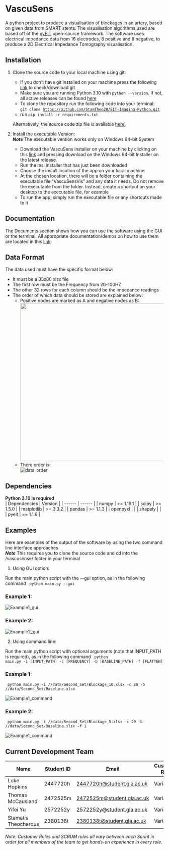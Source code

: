# **VascuSens**  
A python project to produce a visualisation of blockages in an artery, based on given data from SMART stents. The visualisation algorithms used are based off of the [pyEIT](https://github.com/liubenyuan/pyEIT) open-source framework. The software uses electrical impedance data from 16 electrodes, 8 positive and 8 negative, to produce a 2D Electrical Impedance Tomography visualisation.

## **Installation**
1. Clone the source code to your local machine using git:  
   - If you don't have git installed on your machine press the following [link]( https://git-scm.com/book/en/v2/Getting-Started-Installing-Git) to check/download git  
   - Make sure you are running Python 3.10 with `python --version`. If not, all active releases can be found [here](https://www.python.org/downloads/)
   - To clone the repository run the following code into your terminal:  
    <code>git clone https://github.com/StamTheo28/EIT-Imaging-Python.git</code>  
   - run `pip install -r requirements.txt`  
    
    Alternatively, the source code zip file is available [here.](https://github.com/StamTheo28/EIT-Imaging-Python/archive/refs/heads/main.zip)

2. Install the executable Version:  
    ***Note*** The executable version works only on Windows 64-bit System  
    - Download the VascuSens installer on your machine by clicking on this [link](https://drive.google.com/file/d/1Hr9mUtghUvzLqqcHWFfcSue5nxPF_RyP/view?usp=drive_link) and pressing download on the Windows 64-bit Installer on the latest release. 
   - Run the msi installer that has just been downloaded  
   - Choose the install location of the app on your local machine  
   - At the chosen location, there will be a folder containing the executable file “VascuSensVis” and any data it needs. Do not remove the executable from the folder. Instead, create a shortcut on your desktop to the executable file, for example  
   - To run the app, simply run the executable file or any shortcuts made to it  

## **Documentation**
The Documents section shows how you can use the software using the GUI or the terminal. All appropriate documentation/demos on how to use them are located in this [link](https://stgit.dcs.gla.ac.uk/team-project-h/2021/cs33/cs33-main/-/wikis/Documentation%20&%20Demo).  

## **Data Format**
The data used must have the specific format below:  
- It must be a 33x80 xlsx file  
- The first row must be the Frequency from 20-100HZ  
- The other 32 rows for each column should be the impedance readings  
- The order of which data should be stored are explained below:
    - Positive nodes are marked as A and negative nodes as B:   
    [<img src="doc/data%20format/Clockface.png" width="500"/>](Clockface.png)  
    - There order is:  
    ![data_order](doc/data%20format/data_order.PNG)

## **Dependencies**
**Python 3.10 is required**  
| Dependencies | Version |
| ------ | ------ |
| numpy | >= 1.19.1 |
| scipy | >= 1.5.0 |
| matplotlib | >= 3.3.2 |
| pandas | >= 1.1.3 |
| openpyxl | |
| shapely | |
| pyeit | == 1.1.6 |

## **Examples**
Here are examples of the output of the software by using the two command line interface approaches  
***Note*** This requires you to clone the source code and cd into the /vascusense/ folder in your terminal  

1. Using GUI option:

Run the main python script with the --gui option, as in the following command <code> python main.py --gui </code>
### Example 1:
![Example1_gui](doc/examples/gui_example1_20%25_blockage.png)
### Example 2:  
![Example2_gui](doc/examples/gui_example2_50%25_blockage.png)

2. Using command line:

Run the main python script with optional arguments (note that INPUT_PATH is required), as in the following command <code> python main.py -i \[INPUT_PATH] -c \[FREQUENCY] -b \[BASELINE_PATH] -f \[FLATTEN] </code>

### Example 1:
<code> python main.py -i //data/Second_Set/Blockage_10.xlsx -c 20 -b //data/Second_Set/Baseline.xlsx </code>

![Example1_command](doc/examples/tetminal_example1_10%25_blockage.png)

### Example 2:
<code> python main.py -i //data/Second_Set/Blockage_5.xlsx -c 20 -b //data/Second_Set/Baseline.xlsx -f 1 </code>

![Example1_command](doc/examples/terminal_example2_5%25_blockage.png)


## **Current Development Team**  

| Name       | Student ID  | Email | Customer Role | SCRUM Role |
| ------ | ------ | ------ | ------ | ------ | 
| Luke Hopkins | 2447720h | 2447720h@student.gla.ac.uk | Variable | Variable | 
| Thomas McCausland  | 2472525m | 2472525m@student.gla.ac.uk | Variable | Variable |
| Yifei Yu | 2572252y | 2572252y@student.gla.ac.uk | Variable | Variable | 
| Stamatis Theocharous| 2380138t | 2380138t@student.gla.ac.uk | Variable | Variable | 

*Note: Customer Roles and SCRUM roles all vary between each Sprint in order for all members of the team to get hands-on experience in every role.*
